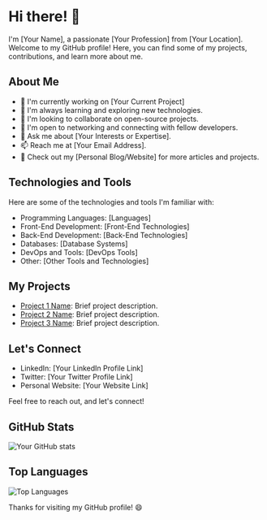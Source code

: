 # Hi there! 👋

I'm [Your Name], a passionate [Your Profession] from [Your Location]. Welcome to my GitHub profile! Here, you can find some of my projects, contributions, and learn more about me.

## About Me

- 🔭 I'm currently working on [Your Current Project]
- 🌱 I'm always learning and exploring new technologies.
- 👯 I'm looking to collaborate on open-source projects.
- 🤝 I'm open to networking and connecting with fellow developers.
- 💬 Ask me about [Your Interests or Expertise].
- 📫 Reach me at [Your Email Address].
- 📝 Check out my [Personal Blog/Website] for more articles and projects.

## Technologies and Tools

Here are some of the technologies and tools I'm familiar with:

- Programming Languages: [Languages]
- Front-End Development: [Front-End Technologies]
- Back-End Development: [Back-End Technologies]
- Databases: [Database Systems]
- DevOps and Tools: [DevOps Tools]
- Other: [Other Tools and Technologies]

## My Projects

- [Project 1 Name](link): Brief project description.
- [Project 2 Name](link): Brief project description.
- [Project 3 Name](link): Brief project description.

## Let's Connect

- LinkedIn: [Your LinkedIn Profile Link]
- Twitter: [Your Twitter Profile Link]
- Personal Website: [Your Website Link]

Feel free to reach out, and let's connect!

## GitHub Stats

![Your GitHub stats](https://github-readme-stats.vercel.app/api?username=your-username&show_icons=true)

<!-- You can get GitHub stats by using the "GitHub Readme Stats" tool: https://github.com/anuraghazra/github-readme-stats -->

## Top Languages

![Top Languages](https://github-readme-stats.vercel.app/api/top-langs/?username=your-username)

<!-- You can get your top languages by using the "GitHub Readme Stats" tool. -->

Thanks for visiting my GitHub profile! 😄
